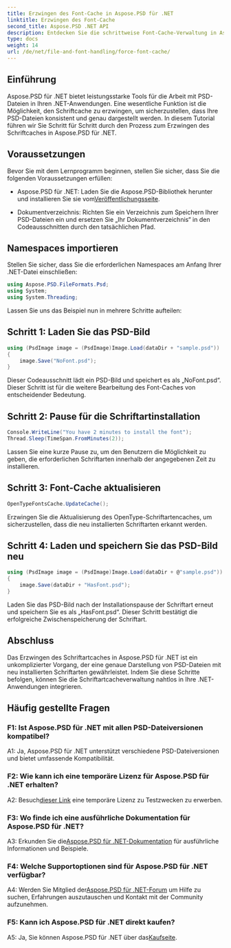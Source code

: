 ```yaml
---
title: Erzwingen des Font-Cache in Aspose.PSD für .NET
linktitle: Erzwingen des Font-Cache
second_title: Aspose.PSD .NET API
description: Entdecken Sie die schrittweise Font-Cache-Verwaltung in Aspose.PSD für .NET. Sorgen Sie mit dieser leistungsstarken .NET-Bibliothek für präzises Rendering.
type: docs
weight: 14
url: /de/net/file-and-font-handling/force-font-cache/
---
```

## Einführung

Aspose.PSD für .NET bietet leistungsstarke Tools für die Arbeit mit PSD-Dateien in Ihren .NET-Anwendungen. Eine wesentliche Funktion ist die Möglichkeit, den Schriftcache zu erzwingen, um sicherzustellen, dass Ihre PSD-Dateien konsistent und genau dargestellt werden. In diesem Tutorial führen wir Sie Schritt für Schritt durch den Prozess zum Erzwingen des Schriftcaches in Aspose.PSD für .NET.

## Voraussetzungen

Bevor Sie mit dem Lernprogramm beginnen, stellen Sie sicher, dass Sie die folgenden Voraussetzungen erfüllen:

- Aspose.PSD für .NET: Laden Sie die Aspose.PSD-Bibliothek herunter und installieren Sie sie vom[Veröffentlichungsseite](https://releases.aspose.com/psd/net/).

- Dokumentverzeichnis: Richten Sie ein Verzeichnis zum Speichern Ihrer PSD-Dateien ein und ersetzen Sie „Ihr Dokumentverzeichnis“ in den Codeausschnitten durch den tatsächlichen Pfad.

## Namespaces importieren

Stellen Sie sicher, dass Sie die erforderlichen Namespaces am Anfang Ihrer .NET-Datei einschließen:

```csharp
using Aspose.PSD.FileFormats.Psd;
using System;
using System.Threading;
```

Lassen Sie uns das Beispiel nun in mehrere Schritte aufteilen:

## Schritt 1: Laden Sie das PSD-Bild

```csharp
using (PsdImage image = (PsdImage)Image.Load(dataDir + "sample.psd"))
{
    image.Save("NoFont.psd");
}
```

Dieser Codeausschnitt lädt ein PSD-Bild und speichert es als „NoFont.psd“. Dieser Schritt ist für die weitere Bearbeitung des Font-Caches von entscheidender Bedeutung.

## Schritt 2: Pause für die Schriftartinstallation

```csharp
Console.WriteLine("You have 2 minutes to install the font");
Thread.Sleep(TimeSpan.FromMinutes(2));
```

Lassen Sie eine kurze Pause zu, um den Benutzern die Möglichkeit zu geben, die erforderlichen Schriftarten innerhalb der angegebenen Zeit zu installieren.

## Schritt 3: Font-Cache aktualisieren

```csharp
OpenTypeFontsCache.UpdateCache();
```

Erzwingen Sie die Aktualisierung des OpenType-Schriftartencaches, um sicherzustellen, dass die neu installierten Schriftarten erkannt werden.

## Schritt 4: Laden und speichern Sie das PSD-Bild neu

```csharp
using (PsdImage image = (PsdImage)Image.Load(dataDir + @"sample.psd"))
{
    image.Save(dataDir + "HasFont.psd");
}
```

Laden Sie das PSD-Bild nach der Installationspause der Schriftart erneut und speichern Sie es als „HasFont.psd“. Dieser Schritt bestätigt die erfolgreiche Zwischenspeicherung der Schriftart.

## Abschluss

Das Erzwingen des Schriftartcaches in Aspose.PSD für .NET ist ein unkomplizierter Vorgang, der eine genaue Darstellung von PSD-Dateien mit neu installierten Schriftarten gewährleistet. Indem Sie diese Schritte befolgen, können Sie die Schriftartcacheverwaltung nahtlos in Ihre .NET-Anwendungen integrieren.

## Häufig gestellte Fragen

### F1: Ist Aspose.PSD für .NET mit allen PSD-Dateiversionen kompatibel?

A1: Ja, Aspose.PSD für .NET unterstützt verschiedene PSD-Dateiversionen und bietet umfassende Kompatibilität.

### F2: Wie kann ich eine temporäre Lizenz für Aspose.PSD für .NET erhalten?

 A2: Besuch[dieser Link](https://purchase.aspose.com/temporary-license/) eine temporäre Lizenz zu Testzwecken zu erwerben.

### F3: Wo finde ich eine ausführliche Dokumentation für Aspose.PSD für .NET?

 A3: Erkunden Sie die[Aspose.PSD für .NET-Dokumentation](https://reference.aspose.com/psd/net/) für ausführliche Informationen und Beispiele.

### F4: Welche Supportoptionen sind für Aspose.PSD für .NET verfügbar?

 A4: Werden Sie Mitglied der[Aspose.PSD für .NET-Forum](https://forum.aspose.com/c/psd/34) um Hilfe zu suchen, Erfahrungen auszutauschen und Kontakt mit der Community aufzunehmen.

### F5: Kann ich Aspose.PSD für .NET direkt kaufen?

 A5: Ja, Sie können Aspose.PSD für .NET über das[Kaufseite](https://purchase.aspose.com/buy).